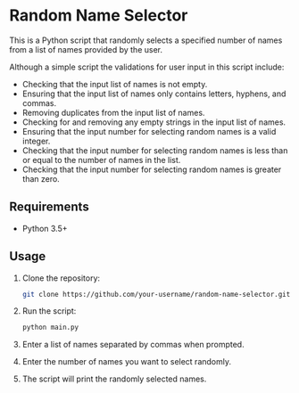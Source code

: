 # Random Name Selector

This is a Python script that randomly selects a specified number of names from a list of names provided by the user.

Although a simple script the validations for user input in this script include:

* Checking that the input list of names is not empty.
* Ensuring that the input list of names only contains letters, hyphens, and commas.
* Removing duplicates from the input list of names.
* Checking for and removing any empty strings in the input list of names.
* Ensuring that the input number for selecting random names is a valid integer.
* Checking that the input number for selecting random names is less than or equal to the number of names in the list.
* Checking that the input number for selecting random names is greater than zero.

## Requirements

* Python 3.5+

## Usage

1. Clone the repository:

    ```bash
    git clone https://github.com/your-username/random-name-selector.git
    ```

2. Run the script:

    ```bash
    python main.py
    ```

3. Enter a list of names separated by commas when prompted.

4. Enter the number of names you want to select randomly.

5. The script will print the randomly selected names.
